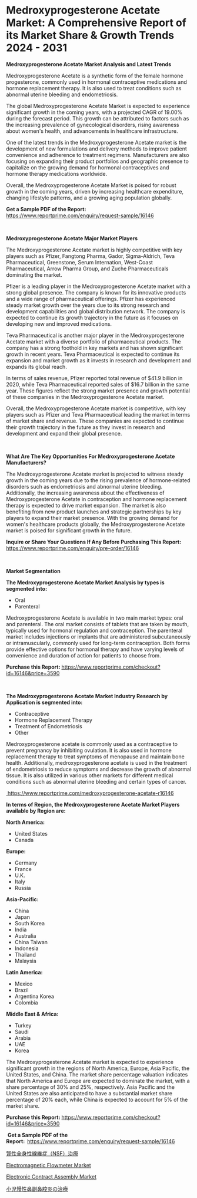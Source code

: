 <p><h1>Medroxyprogesterone Acetate Market: A Comprehensive Report of its Market Share & Growth Trends 2024 - 2031</h1></p><p><strong>Medroxyprogesterone Acetate Market Analysis and Latest Trends</strong></p>
<p><p>Medroxyprogesterone Acetate is a synthetic form of the female hormone progesterone, commonly used in hormonal contraceptive medications and hormone replacement therapy. It is also used to treat conditions such as abnormal uterine bleeding and endometriosis.</p><p>The global Medroxyprogesterone Acetate Market is expected to experience significant growth in the coming years, with a projected CAGR of 19.00% during the forecast period. This growth can be attributed to factors such as the increasing prevalence of gynecological disorders, rising awareness about women's health, and advancements in healthcare infrastructure.</p><p>One of the latest trends in the Medroxyprogesterone Acetate market is the development of new formulations and delivery methods to improve patient convenience and adherence to treatment regimens. Manufacturers are also focusing on expanding their product portfolios and geographic presence to capitalize on the growing demand for hormonal contraceptives and hormone therapy medications worldwide.</p><p>Overall, the Medroxyprogesterone Acetate Market is poised for robust growth in the coming years, driven by increasing healthcare expenditure, changing lifestyle patterns, and a growing aging population globally.</p></p>
<p><strong>Get a Sample PDF of the Report:&nbsp;</strong> <a href="https://www.reportprime.com/enquiry/request-sample/16146">https://www.reportprime.com/enquiry/request-sample/16146</a></p>
<p>&nbsp;</p>
<p><strong>Medroxyprogesterone Acetate Major Market Players</strong></p>
<p><p>The Medroxyprogesterone Acetate market is highly competitive with key players such as Pfizer, Fangtong Pharma, Gador, Sigma-Aldrich, Teva Pharmaceutical, Greenstone, Serum Internation, West-Coast Pharmaceutical, Arrow Pharma Group, and Zuche Pharmaceuticals dominating the market.</p><p>Pfizer is a leading player in the Medroxyprogesterone Acetate market with a strong global presence. The company is known for its innovative products and a wide range of pharmaceutical offerings. Pfizer has experienced steady market growth over the years due to its strong research and development capabilities and global distribution network. The company is expected to continue its growth trajectory in the future as it focuses on developing new and improved medications.</p><p>Teva Pharmaceutical is another major player in the Medroxyprogesterone Acetate market with a diverse portfolio of pharmaceutical products. The company has a strong foothold in key markets and has shown significant growth in recent years. Teva Pharmaceutical is expected to continue its expansion and market growth as it invests in research and development and expands its global reach.</p><p>In terms of sales revenue, Pfizer reported total revenue of $41.9 billion in 2020, while Teva Pharmaceutical reported sales of $16.7 billion in the same year. These figures reflect the strong market presence and growth potential of these companies in the Medroxyprogesterone Acetate market.</p><p>Overall, the Medroxyprogesterone Acetate market is competitive, with key players such as Pfizer and Teva Pharmaceutical leading the market in terms of market share and revenue. These companies are expected to continue their growth trajectory in the future as they invest in research and development and expand their global presence.</p></p>
<p>&nbsp;</p>
<p><strong>What Are The Key Opportunities For Medroxyprogesterone Acetate Manufacturers?</strong></p>
<p><p>The Medroxyprogesterone Acetate market is projected to witness steady growth in the coming years due to the rising prevalence of hormone-related disorders such as endometriosis and abnormal uterine bleeding. Additionally, the increasing awareness about the effectiveness of Medroxyprogesterone Acetate in contraception and hormone replacement therapy is expected to drive market expansion. The market is also benefiting from new product launches and strategic partnerships by key players to expand their market presence. With the growing demand for women's healthcare products globally, the Medroxyprogesterone Acetate market is poised for significant growth in the future.</p></p>
<p><strong>Inquire or Share Your Questions If Any Before Purchasing This Report:</strong> <a href="https://www.reportprime.com/enquiry/pre-order/16146">https://www.reportprime.com/enquiry/pre-order/16146</a></p>
<p>&nbsp;</p>
<p><strong>Market Segmentation</strong></p>
<p><strong>The Medroxyprogesterone Acetate Market Analysis by types is segmented into:</strong></p>
<p><ul><li>Oral</li><li>Parenteral</li></ul></p>
<p><p>Medroxyprogesterone Acetate is available in two main market types: oral and parenteral. The oral market consists of tablets that are taken by mouth, typically used for hormonal regulation and contraception. The parenteral market includes injections or implants that are administered subcutaneously or intramuscularly, commonly used for long-term contraception. Both forms provide effective options for hormonal therapy and have varying levels of convenience and duration of action for patients to choose from.</p></p>
<p><strong>Purchase this Report:&nbsp;</strong><a href="https://www.reportprime.com/checkout?id=16146&price=3590">https://www.reportprime.com/checkout?id=16146&price=3590</a></p>
<p>&nbsp;</p>
<p><strong>The Medroxyprogesterone Acetate Market Industry Research by Application is segmented into:</strong></p>
<p><ul><li>Contraceptive</li><li>Hormone Replacement Therapy</li><li>Treatment of Endometriosis</li><li>Other</li></ul></p>
<p><p>Medroxyprogesterone acetate is commonly used as a contraceptive to prevent pregnancy by inhibiting ovulation. It is also used in hormone replacement therapy to treat symptoms of menopause and maintain bone health. Additionally, medroxyprogesterone acetate is used in the treatment of endometriosis to reduce symptoms and decrease the growth of abnormal tissue. It is also utilized in various other markets for different medical conditions such as abnormal uterine bleeding and certain types of cancer.</p></p>
<p><a href="https://www.reportprime.com/medroxyprogesterone-acetate-r16146">&nbsp;https://www.reportprime.com/medroxyprogesterone-acetate-r16146</a></p>
<p><strong>In terms of Region, the Medroxyprogesterone Acetate Market Players available by Region are:</strong></p>
<p>
    <p> <strong> North America: </strong>
        <ul>
            <li>United States</li>
            <li>Canada</li>
        </ul>
        </p> 
    <p> <strong> Europe: </strong>
        <ul>
            <li>Germany</li>
            <li>France</li>
            <li>U.K.</li>
            <li>Italy</li>
            <li>Russia</li>
        </ul>
        </p> 
    <p> <strong> Asia-Pacific: </strong>
        <ul>
            <li>China</li>
            <li>Japan</li>
            <li>South Korea</li>
            <li>India</li>
            <li>Australia</li>
            <li>China Taiwan</li>
            <li>Indonesia</li>
            <li>Thailand</li>
            <li>Malaysia</li>
        </ul>
        </p> 
    <p> <strong> Latin America: </strong>
        <ul>
            <li>Mexico</li>
            <li>Brazil</li>
            <li>Argentina Korea</li>
            <li>Colombia</li>
        </ul>
        </p> 
    <p> <strong> Middle East & Africa: </strong>
        <ul>
            <li>Turkey</li>
            <li>Saudi</li>
            <li>Arabia</li>
            <li>UAE</li>
            <li>Korea</li>
        </ul>
    </p>
    </p>
<p><p>The Medroxyprogesterone Acetate market is expected to experience significant growth in the regions of North America, Europe, Asia Pacific, the United States, and China. The market share percentage valuation indicates that North America and Europe are expected to dominate the market, with a share percentage of 30% and 25%, respectively. Asia Pacific and the United States are also anticipated to have a substantial market share percentage of 20% each, while China is expected to account for 5% of the market share.</p></p>
<p><strong>Purchase this Report: </strong><a href="https://www.reportprime.com/checkout?id=16146&price=3590">https://www.reportprime.com/checkout?id=16146&price=3590</a></p>
<p>&nbsp;<strong>Get a Sample PDF of the Report:&nbsp;&nbsp;</strong><a href="https://www.reportprime.com/enquiry/request-sample/16146">https://www.reportprime.com/enquiry/request-sample/16146</a></p>
<p><strong></strong></p>
<p><p><a href="https://github.com/tanyaali3/Market-Research-Report-List-1/blob/main/605669482759.md">腎性全身性線維症（NSF）治療</a></p><p><a href="https://www.linkedin.com/pulse/electromagnetic-flowmeter-market-exploring-share-trends-dymqc">Electromagnetic Flowmeter Market</a></p><p><a href="https://www.linkedin.com/pulse/electronic-contract-assembly-market-insights-cagr-trends-growth-50tqc">Electronic Contract Assembly Market</a></p><p><a href="https://github.com/DwightHuels1/Market-Research-Report-List-1/blob/main/326076582760.md">小児慢性鼻副鼻腔炎の治療</a></p></p>